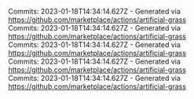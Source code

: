Commits: 2023-01-18T14:34:14.627Z - Generated via https://github.com/marketplace/actions/artificial-grass
<br>
Commits: 2023-01-18T14:34:14.627Z - Generated via https://github.com/marketplace/actions/artificial-grass
<br>
Commits: 2023-01-18T14:34:14.627Z - Generated via https://github.com/marketplace/actions/artificial-grass
<br>
Commits: 2023-01-18T14:34:14.627Z - Generated via https://github.com/marketplace/actions/artificial-grass
<br>
Commits: 2023-01-18T14:34:14.627Z - Generated via https://github.com/marketplace/actions/artificial-grass
<br>

